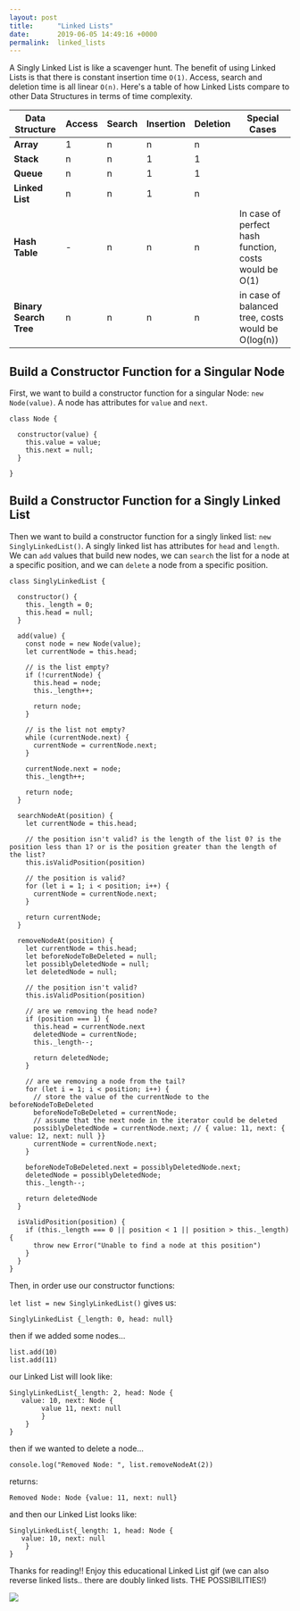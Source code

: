 ```yaml
---
layout: post
title:      "Linked Lists"
date:       2019-06-05 14:49:16 +0000
permalink:  linked_lists
---
```



A Singly Linked List is like a scavenger hunt. The benefit of using Linked Lists is that there is constant insertion time `O(1)`. Access, search and deletion time is all linear `O(n)`. Here's a table of how Linked Lists compare to other Data Structures in terms of time complexity.

| Data Structure | Access | Search | Insertion | Deletion | Special Cases |
| -------- | -------- | -------- | -------- | -------- | -------- |
| **Array** | 1 | n | n | n |   |
| **Stack** | n | n | 1 | 1 |   |
| **Queue** | n | n | 1 | 1 |   |
| **Linked List** | n | n | 1 | n |   |
| **Hash Table** | - | n | n | n | In case of perfect hash function, costs would be O(1) |
| **Binary Search Tree** | n | n | n | n | in case of balanced tree, costs would be O(log(n)) |

## **Build a Constructor Function for a Singular Node**
First, we want to build a constructor function for a singular Node: `new Node(value)`. A node has attributes for `value` and `next`.

```
class Node {

  constructor(value) {
    this.value = value;
    this.next = null;
  }

}
```

## **Build a Constructor Function for a Singly Linked List**
Then we want to build a constructor function for a singly linked list: `new SinglyLinkedList()`. A singly linked list has attributes for `head` and `length`. We can `add` values that build new nodes, we can `search` the list for a node at a specific position, and we can `delete` a node from a specific position.

```
class SinglyLinkedList {

  constructor() {
    this._length = 0;
    this.head = null;
  }

  add(value) {
    const node = new Node(value);
    let currentNode = this.head;

    // is the list empty?
    if (!currentNode) {
      this.head = node;
      this._length++;

      return node;
    }

    // is the list not empty?
    while (currentNode.next) {
      currentNode = currentNode.next;
    }

    currentNode.next = node;
    this._length++;

    return node;
  }

  searchNodeAt(position) {
    let currentNode = this.head;

    // the position isn't valid? is the length of the list 0? is the position less than 1? or is the position greater than the length of the list? 
    this.isValidPosition(position)

    // the position is valid?
    for (let i = 1; i < position; i++) {
      currentNode = currentNode.next;
    }

    return currentNode;
  }

  removeNodeAt(position) {
    let currentNode = this.head;
    let beforeNodeToBeDeleted = null;
    let possiblyDeletedNode = null;
    let deletedNode = null;

    // the position isn't valid?
    this.isValidPosition(position)

    // are we removing the head node?
    if (position === 1) {
      this.head = currentNode.next
      deletedNode = currentNode;
      this._length--;

      return deletedNode;
    }

    // are we removing a node from the tail?
    for (let i = 1; i < position; i++) {
      // store the value of the currentNode to the beforeNodeToBeDeleted
      beforeNodeToBeDeleted = currentNode;
      // assume that the next node in the iterator could be deleted
      possiblyDeletedNode = currentNode.next; // { value: 11, next: { value: 12, next: null }}
      currentNode = currentNode.next;
    }

    beforeNodeToBeDeleted.next = possiblyDeletedNode.next;
    deletedNode = possiblyDeletedNode;
    this._length--;

    return deletedNode
  }

  isValidPosition(position) {
    if (this._length === 0 || position < 1 || position > this._length) {
      throw new Error("Unable to find a node at this position")
    }
  }
}
```

Then, in order use our constructor functions:

```let list = new SinglyLinkedList()``` gives us:
```
SinglyLinkedList {_length: 0, head: null}
```

then if we added some nodes...

```
list.add(10)
list.add(11)
```

our Linked List will look like:

```
SinglyLinkedList{_length: 2, head: Node {
   value: 10, next: Node {
	    value 11, next: null
		}
	}
}
```

then if we wanted to delete a node...

```
console.log("Removed Node: ", list.removeNodeAt(2)) 
```
returns:
```
Removed Node: Node {value: 11, next: null}
```

and then our Linked List looks like:

```
SinglyLinkedList{_length: 1, head: Node {
   value: 10, next: null
	}
}
```

Thanks for reading!! Enjoy this educational Linked List gif (we can also reverse linked lists.. there are doubly linked lists. THE POSSIBILITIES!)

 ![](https://media.giphy.com/media/12tY7kkS2b6FQ4/giphy.gif)

